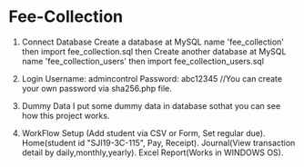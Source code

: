 # Fee-Collection

1. Connect Database
Create a database at MySQL name 'fee_collection' then import fee_collection.sql then
Create another database at MySQL name 'fee_collection_users' then import fee_collection_users.sql

2. Login
Username: admincontrol
Password: abc12345
//You can create your own password via sha256.php file.

3. Dummy Data
I put some dummy data in database sothat you can see how this project works.

4. WorkFlow
Setup (Add student via CSV or Form, Set regular due).
Home(student id "SJI19-3C-115", Pay, Receipt).
Journal(View transaction detail by daily,monthly,yearly).
Excel Report(Works in WINDOWS OS).
